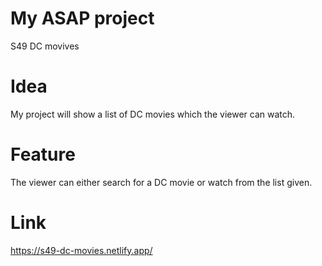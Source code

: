 # My ASAP project

S49 DC movives

# Idea

My project will show a list of DC movies which the viewer can watch.

# Feature

The viewer can either search for a DC movie or watch from the list given.


# Link

https://s49-dc-movies.netlify.app/



